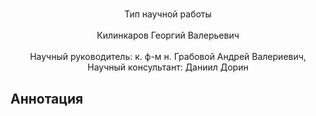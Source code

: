<div align="center">
  <H1>
    
  </H1>
  Тип научной работы<br><br>
  Килинкаров Георгий Валерьевич
</div><br>
<div align="center">
  Научный руководитель: к. ф-м н. Грабовой Андрей Валериевич, <br>
  Научный консультант: Даниил Дорин
</div>

## Аннотация
